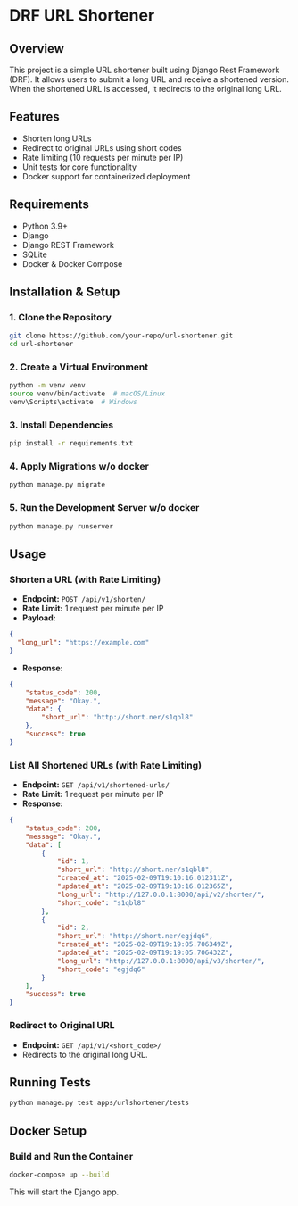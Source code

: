 # DRF URL Shortener

## Overview
This project is a simple URL shortener built using Django Rest Framework (DRF). It allows users to submit a long URL and receive a shortened version. When the shortened URL is accessed, it redirects to the original long URL.

## Features
- Shorten long URLs
- Redirect to original URLs using short codes
- Rate limiting (10 requests per minute per IP)
- Unit tests for core functionality
- Docker support for containerized deployment

## Requirements
- Python 3.9+
- Django
- Django REST Framework
- SQLite 
- Docker & Docker Compose

## Installation & Setup

### 1. Clone the Repository
```bash
git clone https://github.com/your-repo/url-shortener.git
cd url-shortener
```

### 2. Create a Virtual Environment
```bash
python -m venv venv
source venv/bin/activate  # macOS/Linux
venv\Scripts\activate  # Windows
```

### 3. Install Dependencies
```bash
pip install -r requirements.txt
```

### 4. Apply Migrations w/o docker
```bash
python manage.py migrate
```

### 5. Run the Development Server w/o docker
```bash
python manage.py runserver
```

## Usage

### Shorten a URL (with Rate Limiting)
- **Endpoint:** `POST /api/v1/shorten/`
- **Rate Limit:** 1 request per minute per IP
- **Payload:**
```json
{
  "long_url": "https://example.com"
}
```
- **Response:**
```json
{
    "status_code": 200,
    "message": "Okay.",
    "data": {
        "short_url": "http://short.ner/s1qbl8"
    },
    "success": true
}
```

### List All Shortened URLs (with Rate Limiting)
- **Endpoint:** `GET /api/v1/shortened-urls/`
- **Rate Limit:** 1 request per minute per IP
- **Response:**
```json
{
    "status_code": 200,
    "message": "Okay.",
    "data": [
        {
            "id": 1,
            "short_url": "http://short.ner/s1qbl8",
            "created_at": "2025-02-09T19:10:16.012311Z",
            "updated_at": "2025-02-09T19:10:16.012365Z",
            "long_url": "http://127.0.0.1:8000/api/v2/shorten/",
            "short_code": "s1qbl8"
        },
        {
            "id": 2,
            "short_url": "http://short.ner/egjdq6",
            "created_at": "2025-02-09T19:19:05.706349Z",
            "updated_at": "2025-02-09T19:19:05.706432Z",
            "long_url": "http://127.0.0.1:8000/api/v3/shorten/",
            "short_code": "egjdq6"
        }
    ],
    "success": true
}
```

### Redirect to Original URL
- **Endpoint:** `GET /api/v1/<short_code>/`
- Redirects to the original long URL.

## Running Tests
```bash
python manage.py test apps/urlshortener/tests
```

## Docker Setup
### Build and Run the Container
```bash
docker-compose up --build
```
This will start the Django app.
